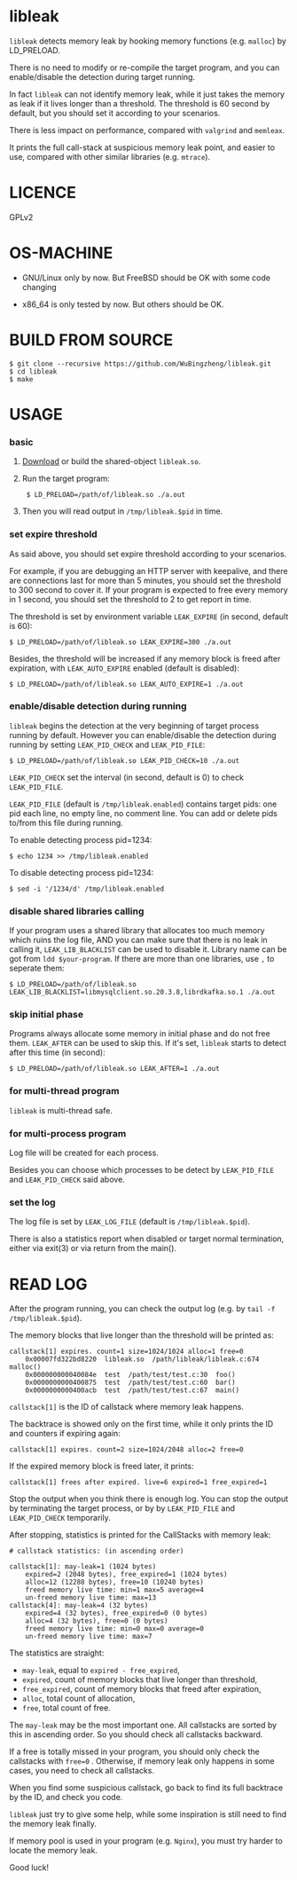 # libleak

`libleak` detects memory leak by hooking memory functions (e.g. `malloc`)
by LD_PRELOAD.

There is no need to modify or re-compile the target program, and you can
enable/disable the detection during target running.

In fact `libleak` can not identify memory leak, while it just takes the
memory as leak if it lives longer than a threshold. The threshold is 60
second by default, but you should set it according to your scenarios.

There is less impact on performance, compared with `valgrind` and `memleax`.

It prints the full call-stack at suspicious memory leak point, and easier
to use, compared with other similar libraries (e.g. `mtrace`).

# LICENCE

GPLv2

# OS-MACHINE

- GNU/Linux only by now. But FreeBSD should be OK with some code changing

- x86_64 is only tested by now. But others should be OK.


# BUILD FROM SOURCE

    $ git clone --recursive https://github.com/WuBingzheng/libleak.git
    $ cd libleak
    $ make


# USAGE

### basic

1. [Download](https://github.com/WuBingzheng/libleak/releases) or build the shared-object `libleak.so`.

2. Run the target program:

        $ LD_PRELOAD=/path/of/libleak.so ./a.out

3. Then you will read output in `/tmp/libleak.$pid` in time.

### set expire threshold

As said above, you should set expire threshold according to your scenarios.

For example, if you are debugging an HTTP server with keepalive, and there are
connections last for more than 5 minutes, you should set the threshold to 300
second to cover it.
If your program is expected to free every memory in 1 second, you should set
the threshold to 2 to get report in time.

The threshold is set by environment variable `LEAK_EXPIRE` (in second, default is 60):

    $ LD_PRELOAD=/path/of/libleak.so LEAK_EXPIRE=300 ./a.out

Besides, the threshold will be increased if any memory block is freed after
expiration, with `LEAK_AUTO_EXPIRE` enabled (default is disabled):

    $ LD_PRELOAD=/path/of/libleak.so LEAK_AUTO_EXPIRE=1 ./a.out

### enable/disable detection during running

`libleak` begins the detection at the very beginning of target process running
by default. However you can enable/disable the detection during running by
setting `LEAK_PID_CHECK` and `LEAK_PID_FILE`:

    $ LD_PRELOAD=/path/of/libleak.so LEAK_PID_CHECK=10 ./a.out

`LEAK_PID_CHECK` set the interval (in second, default is 0) to check `LEAK_PID_FILE`.

`LEAK_PID_FILE` (default is `/tmp/libleak.enabled`) contains target pids:
one pid each line, no empty line, no comment line.
You can add or delete pids to/from this file during running.

To enable detecting process pid=1234:

    $ echo 1234 >> /tmp/libleak.enabled

To disable detecting process pid=1234:

    $ sed -i '/1234/d' /tmp/libleak.enabled

### disable shared libraries calling

If your program uses a shared library that allocates too much memory
which ruins the log file, AND you can make sure that there is no leak in
calling it, `LEAK_LIB_BLACKLIST` can be used to disable it.
Library name can be got from `ldd $your-program`.
If there are more than one libraries, use `,` to seperate them:

    $ LD_PRELOAD=/path/of/libleak.so LEAK_LIB_BLACKLIST=libmysqlclient.so.20.3.8,librdkafka.so.1 ./a.out

### skip initial phase

Programs always allocate some memory in initial phase and do not free them.
`LEAK_AFTER` can be used to skip this. If it's set, `libleak`
starts to detect after this time (in second):

    $ LD_PRELOAD=/path/of/libleak.so LEAK_AFTER=1 ./a.out

### for multi-thread program

`libleak` is multi-thread safe.

### for multi-process program

Log file will be created for each process.

Besides you can choose which processes to be detect by `LEAK_PID_FILE`
and `LEAK_PID_CHECK` said above.

### set the log

The log file is set by `LEAK_LOG_FILE` (default is `/tmp/libleak.$pid`).

There is also a statistics report when disabled or target normal termination,
either via exit(3) or via return from the main().


# READ LOG

After the program running, you can check the output log (e.g. by `tail -f /tmp/libleak.$pid`).

The memory blocks that live longer than the threshold will be printed as:

    callstack[1] expires. count=1 size=1024/1024 alloc=1 free=0
        0x00007fd322bd8220  libleak.so  /path/libleak/libleak.c:674  malloc()
        0x000000000040084e  test  /path/test/test.c:30  foo()
        0x0000000000400875  test  /path/test/test.c:60  bar()
        0x0000000000400acb  test  /path/test/test.c:67  main()

`callstack[1]` is the ID of callstack where memory leak happens.

The backtrace is showed only on the first time, while it only prints
the ID and counters if expiring again:

    callstack[1] expires. count=2 size=1024/2048 alloc=2 free=0

If the expired memory block is freed later, it prints:

    callstack[1] frees after expired. live=6 expired=1 free_expired=1

Stop the output when you think there is enough log.
You can stop the output by terminating the target process,
or by by `LEAK_PID_FILE` and `LEAK_PID_CHECK` temporarily.

After stopping, statistics is printed for the CallStacks with memory leak:

    # callstack statistics: (in ascending order)

    callstack[1]: may-leak=1 (1024 bytes)
        expired=2 (2048 bytes), free_expired=1 (1024 bytes)
        alloc=12 (12288 bytes), free=10 (10240 bytes)
        freed memory live time: min=1 max=5 average=4
        un-freed memory live time: max=13
    callstack[4]: may-leak=4 (32 bytes)
        expired=4 (32 bytes), free_expired=0 (0 bytes)
        alloc=4 (32 bytes), free=0 (0 bytes)
        freed memory live time: min=0 max=0 average=0
        un-freed memory live time: max=7

The statistics are straight:

  - `may-leak`, equal to `expired - free_expired`,
  - `expired`, count of memory blocks that live longer than threshold,
  - `free_expired`, count of memory blocks that freed after expiration,
  - `alloc`, total count of allocation,
  - `free`, total count of free.

The `may-leak` may be the most important one. All callstacks are sorted by this in ascending order.
So you should check all callstacks backward.

If a free is totally missed in your program, you should only check the callstacks with `free=0` .
Otherwise, if memory leak only happens in some cases, you need to check all callstacks.

When you find some suspicious callstack, go back to find its full backtrace by the ID, and check you code.

`libleak` just try to give some help, while some inspiration is still need to find the memory leak finally.

If memory pool is used in your program (e.g. `Nginx`), you must try harder to locate the memory leak.

Good luck!
